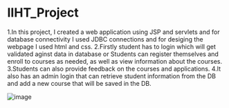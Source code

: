 # IIHT_Project
1.In this project, I created a web application using JSP and servlets and for database connectivity I used JDBC connections 
and for desiging the webpage I used html and css.
2.Firstly student has to login which will get validated aginst data in database or
Students can register themselves 
and enroll to courses as needed, as well as view information about the courses.
3.Students can also provide feedback on the courses and applications.
4.It also has an admin login that can retrieve student information from the DB and 
add a new course that will be saved in the DB.



![image](https://user-images.githubusercontent.com/49730497/191897889-b3b5f641-4fcc-4e5a-8431-2e6dcfd1d722.png)






